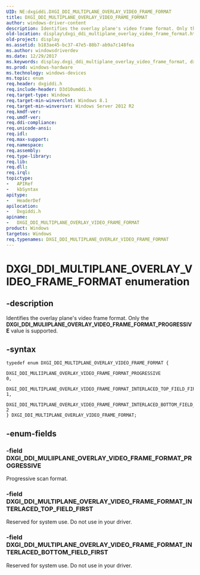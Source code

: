 ```yaml
---
UID: NE:dxgiddi.DXGI_DDI_MULTIPLANE_OVERLAY_VIDEO_FRAME_FORMAT
title: DXGI_DDI_MULTIPLANE_OVERLAY_VIDEO_FRAME_FORMAT
author: windows-driver-content
description: Identifies the overlay plane's video frame format. Only the DXGI_DDI_MULIIPLANE_OVERLAY_VIDEO_FRAME_FORMAT_PROGRESSIVE value is supported.
old-location: display\dxgi_ddi_multiplane_overlay_video_frame_format.htm
old-project: display
ms.assetid: b183ae45-bc37-47e5-88b7-ab9a7c148fea
ms.author: windowsdriverdev
ms.date: 12/29/2017
ms.keywords: display.dxgi_ddi_multiplane_overlay_video_frame_format, dxgiddi/DXGI_DDI_MULTIPLANE_OVERLAY_VIDEO_FRAME_FORMAT_INTERLACED_TOP_FIELD_FIRST, DXGI_DDI_MULTIPLANE_OVERLAY_VIDEO_FRAME_FORMAT, dxgiddi/DXGI_DDI_MULIIPLANE_OVERLAY_VIDEO_FRAME_FORMAT_PROGRESSIVE, dxgiddi/DXGI_DDI_MULTIPLANE_OVERLAY_VIDEO_FRAME_FORMAT, DXGI_DDI_MULTIPLANE_OVERLAY_VIDEO_FRAME_FORMAT_INTERLACED_TOP_FIELD_FIRST, DXGI_DDI_MULTIPLANE_OVERLAY_VIDEO_FRAME_FORMAT_INTERLACED_BOTTOM_FIELD_FIRST, DXGI_DDI_MULTIPLANE_OVERLAY_VIDEO_FRAME_FORMAT enumeration [Display Devices], DXGI_DDI_MULIIPLANE_OVERLAY_VIDEO_FRAME_FORMAT_PROGRESSIVE, dxgiddi/DXGI_DDI_MULTIPLANE_OVERLAY_VIDEO_FRAME_FORMAT_INTERLACED_BOTTOM_FIELD_FIRST
ms.prod: windows-hardware
ms.technology: windows-devices
ms.topic: enum
req.header: dxgiddi.h
req.include-header: D3d10umddi.h
req.target-type: Windows
req.target-min-winverclnt: Windows 8.1
req.target-min-winversvr: Windows Server 2012 R2
req.kmdf-ver: 
req.umdf-ver: 
req.ddi-compliance: 
req.unicode-ansi: 
req.idl: 
req.max-support: 
req.namespace: 
req.assembly: 
req.type-library: 
req.lib: 
req.dll: 
req.irql: 
topictype:
-	APIRef
-	kbSyntax
apitype:
-	HeaderDef
apilocation:
-	Dxgiddi.h
apiname:
-	DXGI_DDI_MULTIPLANE_OVERLAY_VIDEO_FRAME_FORMAT
product: Windows
targetos: Windows
req.typenames: DXGI_DDI_MULTIPLANE_OVERLAY_VIDEO_FRAME_FORMAT
---
```


# DXGI_DDI_MULTIPLANE_OVERLAY_VIDEO_FRAME_FORMAT enumeration


## -description


Identifies the overlay plane's video frame format. Only the <b>DXGI_DDI_MULIIPLANE_OVERLAY_VIDEO_FRAME_FORMAT_PROGRESSIVE</b> value is supported.


## -syntax


````
typedef enum DXGI_DDI_MULTIPLANE_OVERLAY_VIDEO_FRAME_FORMAT { 
  DXGI_DDI_MULIIPLANE_OVERLAY_VIDEO_FRAME_FORMAT_PROGRESSIVE                    = 0,
  DXGI_DDI_MULTIPLANE_OVERLAY_VIDEO_FRAME_FORMAT_INTERLACED_TOP_FIELD_FIRST     = 1,
  DXGI_DDI_MULTIPLANE_OVERLAY_VIDEO_FRAME_FORMAT_INTERLACED_BOTTOM_FIELD_FIRST  = 2
} DXGI_DDI_MULTIPLANE_OVERLAY_VIDEO_FRAME_FORMAT;
````


## -enum-fields




### -field DXGI_DDI_MULIIPLANE_OVERLAY_VIDEO_FRAME_FORMAT_PROGRESSIVE

Progressive scan format.


### -field DXGI_DDI_MULTIPLANE_OVERLAY_VIDEO_FRAME_FORMAT_INTERLACED_TOP_FIELD_FIRST

Reserved for system use. Do not use in your driver.


### -field DXGI_DDI_MULTIPLANE_OVERLAY_VIDEO_FRAME_FORMAT_INTERLACED_BOTTOM_FIELD_FIRST

Reserved for system use. Do not use in your driver.


